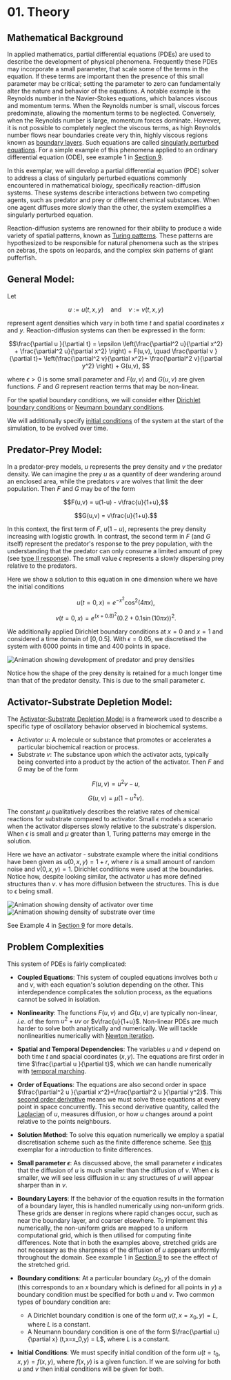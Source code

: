# 01. Theory

## Mathematical Background

In applied mathematics, partial differential equations (PDEs) are used to describe the development of physical phenomena. 
Frequently these PDEs may incorporate a small parameter, that scale some of the terms in the equation. 
If these terms are important then the presence of this small parameter may be critical; setting the parameter to zero can fundamentally alter the nature and behavior of the equations. 
A notable example is the Reynolds number in the Navier-Stokes equations, which balances viscous and momentum terms. When the Reynolds number is small, viscous forces predominate, allowing the momentum terms to be neglected. Conversely, when the Reynolds number is large, momentum forces dominate. However, it is not possible to completely neglect the viscous terms, as high Reynolds number flows near boundaries create very thin, highly viscous regions known as [boundary layers](https://en.wikipedia.org/wiki/Boundary_layer).
Such equations are called [singularly perturbed equations](https://en.wikipedia.org/wiki/Singular_perturbation). For a simple example of this phenomena applied to an ordinary differential equation (ODE), see example 1 in [Section 9](09.example_equations.md).

In this exemplar, we will develop a partial differential equation (PDE) solver to address a class of singularly perturbed equations commonly encountered in mathematical biology, specifically reaction-diffusion systems. These systems describe interactions between two competing agents, such as predator and prey or different chemical substances. When one agent diffuses more slowly than the other, the system exemplifies a singularly perturbed equation.

Reaction-diffusion systems are renowned for their ability to produce a wide variety of spatial patterns, known as [Turing patterns](https://en.wikipedia.org/wiki/Turing_pattern). 
These patterns are hypothesized to be responsible for natural phenomena such as the stripes on zebras, the spots on leopards, and the complex skin patterns of giant pufferfish.

## General Model:

Let 

$$u := u(t,x,y) \quad \text{and}\quad v := v(t,x,y) $$ 

represent agent densities which vary in both time $t$ 
and spatial coordinates $x$ and $y$. Reaction-diffusion systems can then be expressed in the form:

$$\frac{\partial u }{\partial t} = \epsilon \left(\frac{\partial^2 u}{\partial x^2} + \frac{\partial^2 u}{\partial x^2} \right) + F(u,v),
\quad 
 \frac{\partial v }{\partial t}=  \left(\frac{\partial^2 v}{\partial x^2}+ \frac{\partial^2 v}{\partial y^2} \right) + G(u,v), $$

where $\epsilon >0$ is some small parameter and $F(u,v)$ and $G(u,v)$ are given functions. $F$ and $G$ represent reaction terms that may be non-linear. 

For the spatial boundary conditions, we will consider either [Dirichlet boundary conditions](https://en.wikipedia.org/wiki/Dirichlet_boundary_condition) 
or [Neumann boundary conditions](https://en.wikipedia.org/wiki/Neumann_boundary_condition).

We will additionally specify [initial conditions](https://en.wikipedia.org/wiki/Initial_condition#:~:text=In%20mathematics%20and%20particularly%20in,typically%20denoted%20t%20%3D%200) of the system at the start of the simulation, to be evolved over time. 

## Predator-Prey Model:

In a predator-prey models, $u$ represents the prey density and $v$ the predator density.
We can imagine the prey $u$ as a quantity of deer wandering around an enclosed area, while the predators $v$ are wolves that limit the deer population.
Then $F$ and $G$ may be of the form

$$F(u,v) = u(1-u) - v\frac{u}{1+u},$$

$$G(u,v) = v\frac{u}{1+u}.$$ 

In this context, the first term of $F$, $u(1-u)$, represents the prey density increasing with logistic growth. 
In contrast, the second term in $F$ (and $G$ itself) represent the predator's response to the prey population, with the understanding that the predator can only consume a limited amount of prey
(see [type II response](https://en.wikipedia.org/wiki/Functional_response)). The small value $\epsilon$ represents a slowly dispersing prey relative to the predators.

Here we show a solution to this equation in one dimension where we have the initial conditions 

$$u(t=0,x) = e^{-x^2}\cos^2(4\pi x), $$

$$v(t=0,x) = e^{(x+0.8)^2}(0.2 + 0.1\sin(10\pi x))^2. $$

We additionally applied Dirichlet boundary conditions at $x=0$ and $x=1$ and considered a time domain of $[0,0.5]$. With $\epsilon = 0.05$, we discretised the system with $6000$ points in time and $400$ points in space.

![Animation showing development of predator and prey densities]( assets/predator_prey.gif ) 

Notice how the shape of the prey density is retained for a much longer time than that of the predator density.  This is due to the small parameter $\epsilon$.


## Activator-Substrate Depletion Model:

The [Activator-Substrate Depletion Model](https://biocircuits.github.io/chapters/21_turing.html) is a framework used to describe a specific type of oscillatory behavior observed in biochemical systems.
- Activator $u$: A molecule or substance that promotes or accelerates a particular biochemical reaction or process.
- Substrate $v$: The substance upon which the activator acts, typically being converted into a product by the action of the activator.
Then $F$ and $G$ may be of the form

$$F(u,v) = u^2v  - u,$$

$$G(u,v) = \mu(1 - u^2v).$$ 

The constant $\mu$ qualitatively describes the relative rates of chemical reactions for substrate compared to activator. Small $\epsilon$ models a scenario when the activator disperses slowly relative to the substrate's dispersion. When $\epsilon$ is small and $\mu$ greater than $1$, Turing patterns may emerge in the solution. 


Here we have an activator - substrate example where the initial conditions have been given as $u(0,x,y)=1+r$, where $r$ is a small amount of random noise and $v(0,x,y) = 1$. Dirichlet conditions were used at the boundaries. Notice how, despite looking similar, the activator $u$ has more defined structures than $v$. $v$ has more diffusion between the structures. This is due to $\epsilon$ being small.

![Animation showing density of activator over time]( assets/Activator.gif ) 
![Animation showing density of substrate over time]( assets/Substrate.gif )

See Example 4 in [Section 9](09.example_equations.md) for more details.


## Problem Complexities

This system of PDEs is fairly complicated: 
  * **Coupled Equations**: This system of coupled equations involves both $u$ and $v$, with each equation's solution depending on the other. This interdependence complicates the solution process, as the equations cannot be solved in isolation.
  * **Nonlinearity**: The functions $F(u,v)$ and $G(u,v)$ are typically non-linear, *i.e.* of the form $u^2+uv$ or $v\frac{u}{1+u}$.
    Non-linear PDEs are much harder to solve both analytically and numerically. We will tackle nonlinearities numerically with [Newton iteration](https://hplgit.github.io/num-methods-for-PDEs/doc/pub/nonlin/pdf/nonlin-4screen.pdf).
  * **Spatial and Temporal Dependencies**: The variables $u$ and $v$ depend on both time $t$ and spacial coordinates $(x,y)$. 
    The equations are first order in time $\frac{\partial u }{\partial t}$, which we can handle numerically with [temporal marching](https://en.wikipedia.org/wiki/Backward_Euler_method).
   * **Order of Equations**: The equations are also second order in space $\frac{\partial^2 u }{\partial x^2}+\frac{\partial^2 u }{\partial y^2}$. This [second order derivative](https://en.wikipedia.org/wiki/Elliptic_partial_differential_equation) means we must solve these equations at every point in space concurrently. This second derivative quantity, called the [Laplacian](https://en.wikipedia.org/wiki/Laplace_operator) of $u$, measures diffusion, or how $u$ changes around a point relative to the points neighbours.
  * **Solution Method**: To solve this equation numerically we employ a spatial discretisation scheme such as the finite difference scheme. See [this](https://github.com/ImperialCollegeLondon/ReCoDE_Diffusion_Code/blob/main/docs/1-numerics.md) exemplar for a introduction to finite differences.
* **Small parameter $\epsilon$**: As discussed above, the small parameter $\epsilon$ indicates that the diffusion of $u$ is much smaller than the diffusion of $v$. When $\epsilon$ is smaller, we will see less diffusion in $u$: any structures of $u$ will appear sharper than in $v$.

 * **Boundary Layers**: If the behavior of the equation results in the formation of a boundary layer, this is handled numerically using non-uniform grids. These grids are denser in regions where rapid changes occur, such as near the boundary layer, and coarser elsewhere. To implement this numerically, the non-uniform grids are mapped to a uniform computational grid, which is then utilised for computing finite differences. Note that in both the examples above, stretched grids are not necessary as the sharpness of the diffusion of $u$ appears uniformly throughout the domain. See example 1 in [Section 9](09.example_equations.md) to see the effect of the stretched grid.
* **Boundary conditions**:  At a particular boundary $(x_0,y)$ of the domain (this corresponds to an $x$ boundary which is defined for all points in $y$) a boundary condition must be specified for both $u$ and $v$. Two common types of boundary condition are: 
    * A Dirichlet boundary condition is one of the form $u(t,x=x_0,y) = L$, where $L$ is a constant.
    * A Neumann boundary condition is one of the form $\frac{\partial u}{\partial x} (t,x=x_0,y) = L$, where $L$ is a constant.
* **Initial Conditions**: We must specify initial condition of the form $u(t=t_0,x,y) = f(x,y)$, where $f(x,y)$ is a given function. If we are solving for both $u$ and $v$ then initial conditions will be given for both.
